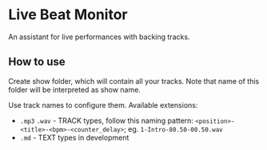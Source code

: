 # Live Beat Monitor

An assistant for live performances with backing tracks.

## How to use

Create show folder, which will contain all your tracks. Note that name of this folder will be interpreted as show name.

Use track names to configure them. Available extensions:
- `.mp3` `.wav` - TRACK types, follow this naming pattern: `<position>-<title>-<bpm>-<counter_delay>`; eg. `1-Intro-80.50-00.50.wav`
- `.md` - TEXT types in development